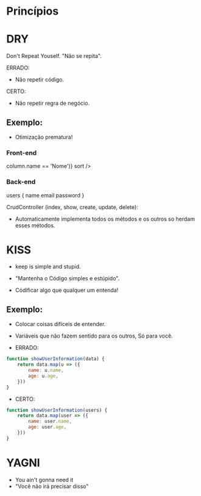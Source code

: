 # Princípios

# DRY

Don't Repeat Youself.
"Não se repita".

ERRADO: 
- Não repetir código.

CERTO: 
- Não repetir regra de negócio.

## Exemplo: 

- Otimização prematura!

### Front-end

<Table columns={[NOME]} data={[]} parseData={(columns => column.name == 'Nome')} sort />

### Back-end

users {
    name
    email
    password
}

CrudController (index, show, create, update, delete):

- Automaticamente implementa todos os métodos e os outros so herdam esses métodos.

# KISS

- keep is simple and stupid.
- "Mantenha o Código simples e estúpido".

- Códificar algo que qualquer um entenda!

## Exemplo:

- Colocar coisas difíceis de entender. 
- Variáveis que não fazem sentido para os outros, Só para você.

- ERRADO:

```js
function showUserInformation(data) {
    return data.map(u => ({
        name: u.name,
        age: u.age,
    }))
}
```
- CERTO:

```js
function showUserInformation(users) {
    return data.map(user => ({
        name: user.name,
        age: user.age,
    }))
}
```

# YAGNI

- You ain't gonna need it
- "Você não irá precisar disso"
